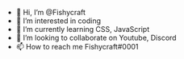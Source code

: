- 👋 Hi, I’m @Fishycraft
- 👀 I’m interested in coding
- 🌱 I’m currently learning CSS, JavaScript
- 💞️ I’m looking to collaborate on Youtube, Discord
- 📫 How to reach me Fishycraft#0001

<!---
run Fishycraft.exe

const Fishycraft.py
env.token => kill

kill.run = console.run === (kill {git.userid})

--->


